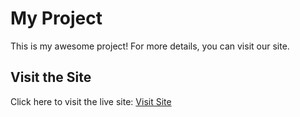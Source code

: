 # My Project

This is my awesome project! For more details, you can visit our site.

## Visit the Site

Click here to visit the live site: [Visit Site](https://loganathanbca.github.io/Webpage---TOMATO/)
